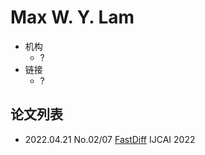 # Max W. Y. Lam

- 机构
  - ?
- 链接
  - ?

## 论文列表

- 2022.04.21 No.02/07 [FastDiff](../Models/Diffusion/2022.04.21_FastDiff.md) IJCAI 2022